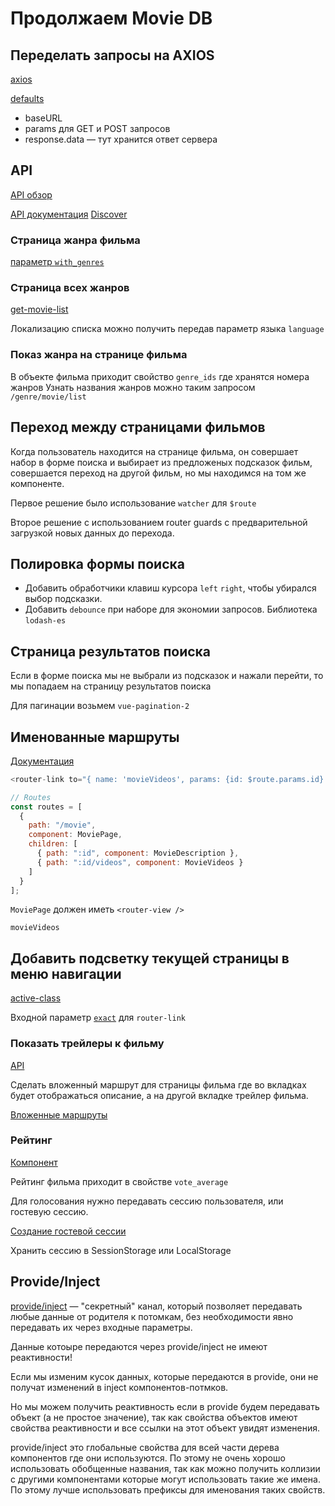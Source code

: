 # Продолжаем Movie DB

## Переделать запросы на AXIOS

[axios](https://github.com/axios/axios)

[defaults](https://github.com/axios/axios#config-defaults)

- baseURL
- params для GET и POST запросов
- response.data — тут хранится ответ сервера

## API

[API обзор](https://www.themoviedb.org/documentation/api)

[API документация](https://developers.themoviedb.org/3)
[Discover](https://developers.themoviedb.org/3/discover/movie-discover)

### Страница жанра фильма

[параметр `with_genres`](https://developers.themoviedb.org/3/discover/movie-discover)

### Страница всех жанров

[get-movie-list](https://developers.themoviedb.org/3/genres/get-movie-list)

Локализацию списка можно получить передав параметр языка `language`

### Показ жанра на странице фильма

В объекте фильма приходит свойство `genre_ids` где хранятся номера жанров
Узнать названия жанров можно таким запросом `/genre/movie/list`

## Переход между страницами фильмов

Когда пользователь находится на странице фильма, он совершает набор в форме поиска и выбирает из предложеных подсказок фильм, совершается переход на другой фильм, но мы находимся на том же компоненте.

Первое решение было использование `watcher` для `$route`

Второе решение с использованием router guards с предварительной загрузкой новых данных до перехода.

## Полировка формы поиска

- Добавить обработчики клавиш курсора `left` `right`, чтобы убирался выбор подсказки.
- Добавить `debounce` при наборе для экономии запросов. Библиотека `lodash-es`

## Страница результатов поиска

Если в форме поиска мы не выбрали из подсказок и нажали перейти, то мы попадаем на страницу результатов поиска

Для пагинации возьмем `vue-pagination-2`

## Именованные маршруты

[Документация](https://router.vuejs.org/ru/guide/essentials/named-routes.html)

```javascript
<router-link to="{ name: 'movieVideos', params: {id: $route.params.id} }" />
```

```javascript
// Routes
const routes = [
  {
    path: "/movie",
    component: MoviePage,
    children: [
      { path: ":id", component: MovieDescription },
      { path: ":id/videos", component: MovieVideos }
    ]
  }
];
```

`MoviePage` должен иметь `<router-view />`

`movieVideos`

## Добавить подсветку текущей страницы в меню навигации

[active-class](https://router.vuejs.org/ru/api/#active-class)

Входной параметр [`exact`](https://router.vuejs.org/ru/api/#exact) для `router-link`

### Показать трейлеры к фильму

[API](https://developers.themoviedb.org/3/movies/get-movie-videos)

Сделать вложенный маршрут для страницы фильма где во вкладках будет отображаться описание, а на другой вкладке трейлер фильма.

[Вложенные маршруты](https://router.vuejs.org/ru/guide/essentials/nested-routes.html)

### Рейтинг

[Компонент](https://github.com/craigh411/vue-star-rating/)

Рейтинг фильма приходит в свойстве `vote_average`

Для голосования нужно передавать сессию пользователя, или гостевую сессию.

[Создание гостевой сессии](https://developers.themoviedb.org/3/authentication/create-guest-session)

Хранить сессию в SessionStorage или LocalStorage

## Provide/Inject

[provide/inject](https://ru.vuejs.org/v2/api/index.html#provide-inject) — "секретный" канал, который позволяет передавать любые данные от родителя к потомкам, без необходимости явно передавать их через входные параметры.

Данные котоыре передаются через provide/inject не имеют реактивности!

Если мы изменим кусок данных, которые передаются в provide, они не получат изменений в inject компонентов-потмков.

Но мы можем получить реактивность если в provide будем передавать объект (а не простое значение), так как свойства объектов имеют свойства реактивности и все ссылки на этот объект увидят изменения.

provide/inject это глобальные свойства для всей части дерева компонентов где они используются. По этому не очень хорошо использовать обобщенные названия, так как можно получить коллизии с другими компонентами которые могут использовать такие же имена. По этому лучше использовать префиксы для именования таких свойств.
